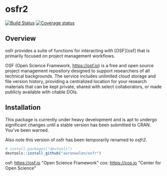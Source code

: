 # osfr2

[![Build Status](https://travis-ci.org/aaronwolen/osfr.svg?branch=master)](https://travis-ci.org/aaronwolen/osfr) [![Coverage status](https://codecov.io/gh/aaronwolen/osfr/branch/master/graph/badge.svg)](https://codecov.io/github/aaronwolen/osfr?branch=master)

## Overview

osfr provides a suite of functions for interacting with [OSF][osf] that is primarily focused on project management workflows. 

OSF (Open Science Framework, <https://osf.io>) is a free and open source project management repository designed to support researchers of all technical backgrounds. The service includes unlimited cloud storage and file version history, providing a centralized location for your research materials that can be kept private, shared with select collaborators, or made publicly available with citable DOIs. 

## Installation

This package is currently under heavy development and is apt to undergo significant changes until a stable version has been submitted to CRAN. You've been warned.

Also note this version of osfr has been temporarily renamed to *osfr2*.

``` r
# install.packages("devtools")
devtools::install_github("aaronwolen/osfr")
```

<!-- links -->
osf: https://osf.io "Open Science Framework"
cos: https://cos.io "Center for Open Science"
